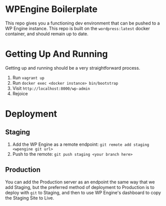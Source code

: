 # WPEngine Boilerplate

This repo gives you a functioning dev environment that can be pushed to a WP Engine instance. This repo is built on the `wordpress:latest` docker container, and should remain up to date.

# Getting Up And Running

Getting up and running should be a very straightforward process.

1. Run `vagrant up`
2. Run `docker exec <docker instance> bin/bootstrap`
3. Visit `http://localhost:8000/wp-admin`
4. Rejoice

# Deployment

## Staging

1. Add the WP Engine as a remote endpoint: `git remote add staging <wpengine git url>`
2. Push to the remote: `git push staging <your branch here>`

## Production

You can add the Production server as an endpoint the same way that we add Staging, but the preferred method of deployment to Production is to deploy with `git` to Staging, and then to use WP Engine's dashboard to copy the Staging Site to Live.
